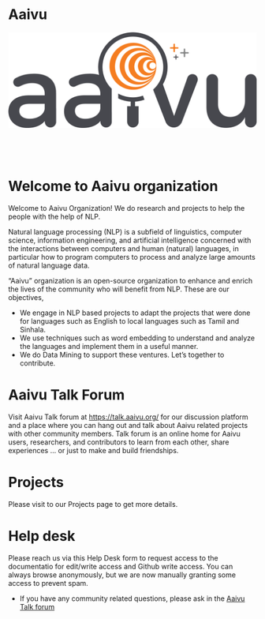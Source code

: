 # Aaivu

<p align="center">
<img src="./images/aaivu.png" alt="envone-ui" align="center" />
</p>


&nbsp;
 
&nbsp;

# Welcome to Aaivu organization

Welcome to Aaivu Organization! We do research and projects to help the people with the help of NLP.

Natural language processing (NLP) is a subfield of linguistics, computer science, information engineering, and artificial intelligence concerned with the interactions between computers and human (natural) languages, in particular how to program computers to process and analyze large amounts of natural language data.

“Aaivu” organization is an open-source organization to enhance and enrich the lives of the community who will benefit from NLP. These are our objectives,

- We engage in NLP based projects to adapt the projects that were done for languages such as English to local languages such as Tamil and Sinhala.
- We use techniques such as word embedding to understand and analyze the languages and implement them in a useful manner.
- We do Data Mining to support these ventures.
Let’s together to contribute.

# Aaivu Talk Forum

Visit Aaivu Talk forum at https://talk.aaivu.org/ for our discussion platform and a place where you can hang out and talk about Aaivu related projects with other community members. Talk forum is an online home for Aaivu users, researchers, and contributors to learn from each other, share experiences ... or just to make and build friendships.

# Projects

Please visit to our Projects page to get more details.

# Help desk

Please reach us via this Help Desk form to request access to the documentatio for edit/write access and Github write access. You can always browse anonymously, but we are now manually granting some access to prevent spam.

- If you have any community related questions, please ask in the [Aaivu Talk forum](https://talk.aaivu.org)
